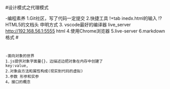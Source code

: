 #设计模式之代理模式

-编程素养
  1.Git社区，写了代码一定提交
  2.快捷工具
   !+tab inedx.html的输入
   !? HTML5的文档头 申明方式
   3. vscode最好的编译器
   live_server
   http://192.168.56.1:5555
   html
   4.使用Chrome浏览器
   5.live-server
   6.markdown格式
    #<h1></h1>

    -面向对象的世界
    1.js提供对象字面量{}，边描述边把对象在内存中创建了
    key:value,
    2.对象由方法和属性构成(现实到代码的虚拟)
    3.参数 形参和实参
    4，接口的概念